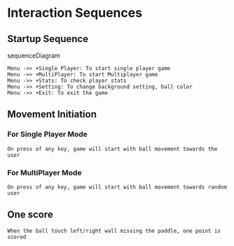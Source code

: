 # Interaction Sequences

## Startup Sequence

sequenceDiagram

    Menu ->> +Single Player: To start single player game
    Menu ->> +MultiPlayer: To start Multiplayer game
    Menu ->> +Stats: To check player stats
    Menu ->> +Setting: To change background setting, ball color
    Menu ->> +Exit: To exit the game

## Movement Initiation

### For Single Player Mode

    On press of any key, game will start with ball movement towards the user

### For MultiPlayer Mode

    On press of any key, game will start with ball movement towards random user

## One score

    When the ball touch left/right wall missing the paddle, one point is scored
